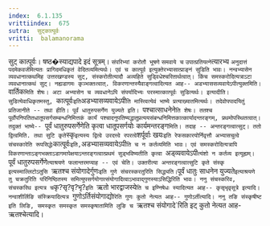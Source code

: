 ```yaml
---
index:  6.1.135
vrittiindex:  675
sutra:  सुट्कात्पूर्वः
vritti:  balamanorama 
---
```


सुट् कात्पूर्वः। षष्ठ�स्याद्यपादे इदं सूत्रम्। `संपरिभ्यां करोतौ भूषणे` `समवाये च` `उपात्प्रतियत्ने`त्यारभ्य `अनुदात्तं पदमेकवर्जमित्यतः प्रागिदमधिकृतं वेदितव्यमित्यर्थः। एवं च कात्पूर्व इत्युक्तेरभ्यासात्प्राङ्नं सुडिति भावः। नन्वभ्यासेन व्यवधानात्कथमिह उत्तरखण्डस्य सुट्, संस्करोतीत्यादौ अव्यहिते सुड्विधेश्चरितार्थत्वात्। किंच समस्करोदित्यत्राऽटा व्यवधानात्कथं सुट्। नह्यडागमः कृञ्भक्तःत्वात्. विकरणान्तस्यैवाङ्गत्वादित्यत आह-- अडभ्याससव्यवायेऽपीत्युक्तमिति। `वार्तिक`मिति शेषः। अटा अभ्यासेन च व्यवधानेऽपि संपर्यादिभ्यः परस्मात्कात्पूर्वः सुडित्यर्थः। इत्यादीति। सुडित्येवाधिकृतमस्तु, `कात्पूर्वः` इति `अडभ्यासव्यवायेऽपी`ति मास्त्वित्येवं भाष्ये प्रत्याख्यातमित्यर्थः। तदेवोपपादयितुं प्रतिजानीते -- तथा हीति। पूर्वं धातुरुपसर्गेण युज्यते इति। `पश्चात्साधनेने`ति शेषः। ततश्च पूर्वोपनिपतितधातूपसर्गसम्बन्धनिमित्तकं कार्यं पश्चादनुपतिष्यद्धातुप्रत्ययसंबन्धनिमित्तकात्कार्यादन्तरङ्गम्, प्रथमोपस्थितत्वात्। तदुक्तं भाष्ये-- `पूर्वं धातुरुपसर्गेणेति कृत्वा धातूपसर्गयोः कार्यमन्तरङ्ग` मिति। तदाह -- अन्तरङ्गत्वात्सुट्। ततो द्वित्वमिति. तथा सुटि कृते `स्कृ` इत्यस्य द्वित्वे उरदत्त्वे रपरत्वे `शर्पूर्वाः खयः` इति रेफसकारयोर्निवृत्तौ अभ्यासचुत्वे संचस्कारेति रूपसिद्धेः `कात्पूर्वः` इति, `अडभ्यासव्यवायेऽपी`ति च न कर्तव्यमिति भावः। एवं समस्करोदित्यत्रापि विकरणान्ताऽङ्गभक्ताऽडागमापेक्षयाऽन्तरङ्गत्वात्प्रथमं सुड्भविष्यतीति कृत्वा `अड्व्यवायेऽपी`त्यंशो न कर्तव्य इत्यूह्यम्। `पूर्वं धातुरुपसर्गेणे`त्याश्रयणे फलान्तरमप्याह -- एवं चेति। उक्तरीत्या अन्तरङ्गत्वात्सुटि कृते संस्कृ इत्यस्माल्लिटोऽतुसि `ऋतश्च संयोगादेर्गुणः` इति गुणे संचरस्करतुरिति सिद्ध्यति। `पूर्वं धातुः साधनेन युज्यते` इत्याश्रयणे तु चक्रतुरिति परिनिष्ठितस्य समित्युपसर्गयोगात्संयोगादित्वाऽभावाद्गुणस्याऽसिद्धिरिति भावः। ननु संचस्करिव, संचस्करिथ इत्यत्र च `कृ?सृ?वृ?भृ?`इति `ऋतो भारद्वाजस्ये`ति च इण्निषेधः स्यादित्यत आह-- कृसृभृवृसूत्रे इत्यादि। नन्वाशीर्लिङि संस्क्रियादित्यत्र `गुणोऽर्तिसंयोगाद्यो`रिति गुणः कुतो नेत्यत आह-- गुणोऽर्तीत्यादि। ननु तङि संस्कृषीष्ट इति लिङि, समस्कृत समस्कृत समस्कृषातामिति लुङि च `ऋतश्च संयोगादे`रिति इट् कुतो नेत्यत आह-ऋतश्चेत्यादि। 

